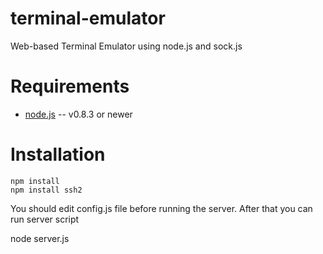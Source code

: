terminal-emulator
=================

Web-based Terminal Emulator using node.js and sock.js 

Requirements
============

* [node.js](http://nodejs.org/) -- v0.8.3 or newer

Installation
============

    npm install
    npm install ssh2

 You should edit config.js file before running the server.
 After that you can run server script

   node server.js

 
